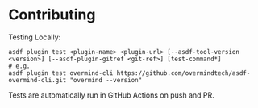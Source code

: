# Contributing

Testing Locally:

```shell
asdf plugin test <plugin-name> <plugin-url> [--asdf-tool-version <version>] [--asdf-plugin-gitref <git-ref>] [test-command*]
# e.g.
asdf plugin test overmind-cli https://github.com/overmindtech/asdf-overmind-cli.git "overmind --version"
```

Tests are automatically run in GitHub Actions on push and PR.
